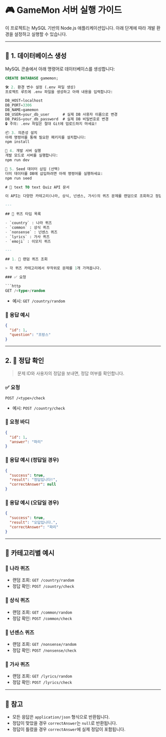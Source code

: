 # 🎮 GameMon 서버 실행 가이드

이 프로젝트는 MySQL 기반의 Node.js 애플리케이션입니다. 아래 단계에 따라 개발 환경을 설정하고 실행할 수 있습니다.

---

## 📁 1. 데이터베이스 생성

MySQL 콘솔에서 아래 명령어로 데이터베이스를 생성합니다:

````sql
CREATE DATABASE gamemon;

🛠 2. 환경 변수 설정 (.env 파일 생성)
프로젝트 루트에 .env 파일을 생성하고 아래 내용을 입력합니다:

DB_HOST=localhost
DB_PORT=3306
DB_NAME=gamemon
DB_USER=your_db_user      # 실제 DB 사용자 이름으로 변경
DB_PASS=your_db_password  # 실제 DB 비밀번호로 변경
🔒 주의: .env 파일은 절대 Git에 업로드하지 마세요!

📦 3. 의존성 설치
아래 명령어를 통해 필요한 패키지를 설치합니다:
npm install

🚀 4. 개발 서버 실행
개발 모드로 서버를 실행합니다:
npm run dev

🌱 5. Seed 데이터 삽입 (선택)
더미 데이터를 DB에 삽입하려면 아래 명령어를 실행하세요:
npm run seed

# 📘 text TO text Quiz API 문서

이 API는 다양한 카테고리(나라, 상식, 넌센스, 가사)의 퀴즈 문제를 랜덤으로 조회하고 정답을 확인할 수 있는 기능을 제공합니다.

---

## 🧩 퀴즈 타입 목록

- `country` : 나라 퀴즈
- `common` : 상식 퀴즈
- `nonsense` : 넌센스 퀴즈
- `lyrics` : 가사 퀴즈
- `emoji` : 이모지 퀴즈

---

## 1. 📌 랜덤 퀴즈 조회

> 각 퀴즈 카테고리에서 무작위로 문제를 1개 가져옵니다.

### ✅ 요청

```http
GET /<type>/random
````

- 예시: `GET /country/random`

### 🔁 응답 예시

```json
{
  "id": 1,
  "question": "프랑스"
}
```

---

## 2. 📌 정답 확인

> 문제 ID와 사용자의 정답을 보내면, 정답 여부를 확인합니다.

### ✅ 요청

```http
POST /<type>/check
```

- 예시: `POST /country/check`

### 📨 요청 바디

```json
{
  "id": 1,
  "answer": "파리"
}
```

### 🔁 응답 예시 (정답일 경우)

```json
{
  "success": true,
  "result": "정답입니다!",
  "correctAnswer": null
}
```

### 🔁 응답 예시 (오답일 경우)

```json
{
  "success": true,
  "result": "오답입니다.",
  "correctAnswer": "파리"
}
```

---

## 📂 카테고리별 예시

### 📍 나라 퀴즈

- 랜덤 조회: `GET /country/random`
- 정답 확인: `POST /country/check`

### 📍 상식 퀴즈

- 랜덤 조회: `GET /common/random`
- 정답 확인: `POST /common/check`

### 📍 넌센스 퀴즈

- 랜덤 조회: `GET /nonsense/random`
- 정답 확인: `POST /nonsense/check`

### 📍 가사 퀴즈

- 랜덤 조회: `GET /lyrics/random`
- 정답 확인: `POST /lyrics/check`

---

## 📌 참고

- 모든 응답은 `application/json` 형식으로 반환됩니다.
- 정답이 맞았을 경우 `correctAnswer`는 `null`로 반환됩니다.
- 정답이 틀렸을 경우 `correctAnswer`에 실제 정답이 포함됩니다.
